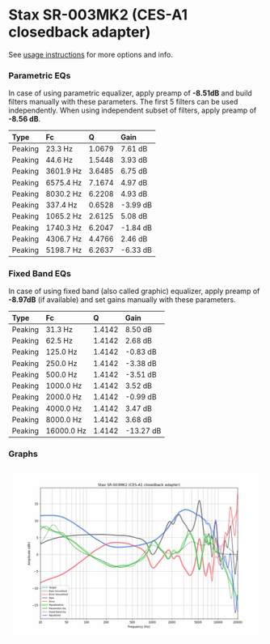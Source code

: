 # Stax SR-003MK2 (CES-A1 closedback adapter)
See [usage instructions](https://github.com/jaakkopasanen/AutoEq#usage) for more options and info.

### Parametric EQs
In case of using parametric equalizer, apply preamp of **-8.51dB** and build filters manually
with these parameters. The first 5 filters can be used independently.
When using independent subset of filters, apply preamp of **-8.56 dB**.

| Type    | Fc        |      Q | Gain     |
|:--------|:----------|:-------|:---------|
| Peaking | 23.3 Hz   | 1.0679 | 7.61 dB  |
| Peaking | 44.6 Hz   | 1.5448 | 3.93 dB  |
| Peaking | 3601.9 Hz | 3.6485 | 6.75 dB  |
| Peaking | 6575.4 Hz | 7.1674 | 4.97 dB  |
| Peaking | 8030.2 Hz | 6.2208 | 4.93 dB  |
| Peaking | 337.4 Hz  | 0.6528 | -3.99 dB |
| Peaking | 1065.2 Hz | 2.6125 | 5.08 dB  |
| Peaking | 1740.3 Hz | 6.2047 | -1.84 dB |
| Peaking | 4306.7 Hz | 4.4766 | 2.46 dB  |
| Peaking | 5198.7 Hz | 6.2637 | -6.33 dB |

### Fixed Band EQs
In case of using fixed band (also called graphic) equalizer, apply preamp of **-8.97dB**
(if available) and set gains manually with these parameters.

| Type    | Fc         |      Q | Gain      |
|:--------|:-----------|:-------|:----------|
| Peaking | 31.3 Hz    | 1.4142 | 8.50 dB   |
| Peaking | 62.5 Hz    | 1.4142 | 2.68 dB   |
| Peaking | 125.0 Hz   | 1.4142 | -0.83 dB  |
| Peaking | 250.0 Hz   | 1.4142 | -3.38 dB  |
| Peaking | 500.0 Hz   | 1.4142 | -3.51 dB  |
| Peaking | 1000.0 Hz  | 1.4142 | 3.52 dB   |
| Peaking | 2000.0 Hz  | 1.4142 | -0.99 dB  |
| Peaking | 4000.0 Hz  | 1.4142 | 3.47 dB   |
| Peaking | 8000.0 Hz  | 1.4142 | 3.68 dB   |
| Peaking | 16000.0 Hz | 1.4142 | -13.27 dB |

### Graphs
![](./Stax%20SR-003MK2%20(CES-A1%20closedback%20adapter).png)